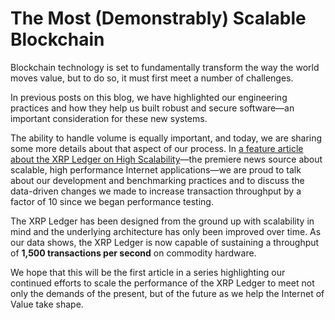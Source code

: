 # The Most (Demonstrably) Scalable Blockchain

Blockchain technology is set to fundamentally transform the way the world moves value, but to do so, it must first meet a number of challenges.

In previous posts on this blog, we have highlighted our engineering practices and how they help us built robust and secure software—an important consideration for these new systems.

The ability to handle volume is equally important, and today, we are sharing some more details about that aspect of our process. In [a feature article about the XRP Ledger on High Scalability](http://highscalability.com/blog/2017/10/2/ripple-the-most-demonstrably-scalable-blockchain.html)—the premiere news source about scalable, high performance Internet applications—we are proud to talk about our development and benchmarking practices and to discuss the data-driven changes we made to increase transaction throughput by a factor of 10 since we began performance testing.

The XRP Ledger has been designed from the ground up with scalability in mind and the underlying architecture has only been improved over time. As our data shows, the XRP Ledger is now capable of sustaining a throughput of **1,500 transactions per second** on commodity hardware.

We hope that this will be the first article in a series highlighting our continued efforts to scale the performance of the XRP Ledger to meet not only the demands of the present, but of the future as we help the Internet of Value take shape.